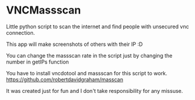 # VNCMassscan
Little python script to scan the internet and find people with unsecured vnc connection.

This app will make screenshots of others with their IP :D

You can change the massscan rate in the script just by changing the number in getIPs function

You have to install vncdotool and massscan for this script to work. https://github.com/robertdavidgraham/masscan



It was created just for fun and I don't take responsibility for any missuse.

